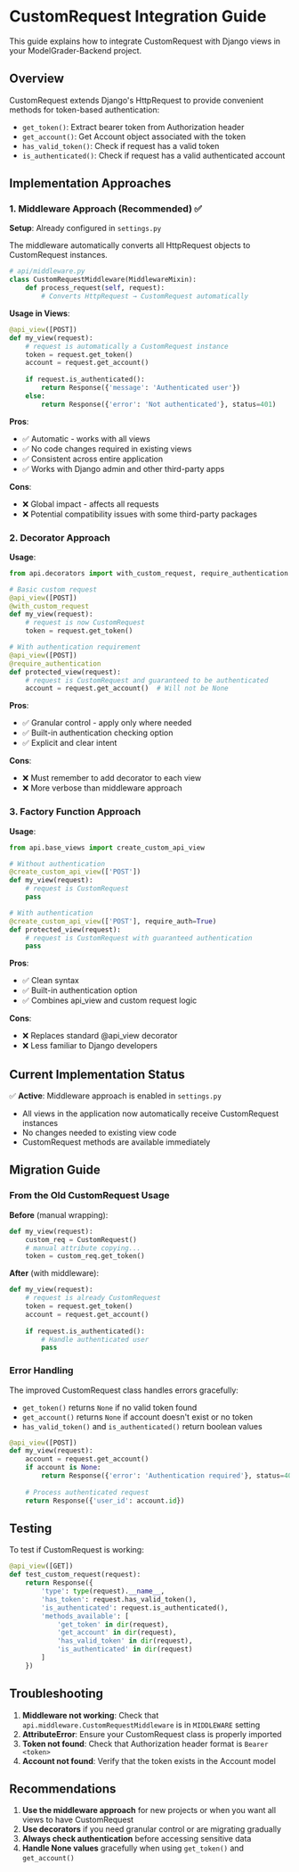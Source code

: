 # CustomRequest Integration Guide

This guide explains how to integrate CustomRequest with Django views in your ModelGrader-Backend project.

## Overview

CustomRequest extends Django's HttpRequest to provide convenient methods for token-based authentication:
- `get_token()`: Extract bearer token from Authorization header
- `get_account()`: Get Account object associated with the token
- `has_valid_token()`: Check if request has a valid token
- `is_authenticated()`: Check if request has a valid authenticated account

## Implementation Approaches

### 1. Middleware Approach (Recommended) ✅

**Setup**: Already configured in `settings.py`

The middleware automatically converts all HttpRequest objects to CustomRequest instances.

```python
# api/middleware.py
class CustomRequestMiddleware(MiddlewareMixin):
    def process_request(self, request):
        # Converts HttpRequest → CustomRequest automatically
```

**Usage in Views**:
```python
@api_view([POST])
def my_view(request):
    # request is automatically a CustomRequest instance
    token = request.get_token()
    account = request.get_account()
    
    if request.is_authenticated():
        return Response({'message': 'Authenticated user'})
    else:
        return Response({'error': 'Not authenticated'}, status=401)
```

**Pros**:
- ✅ Automatic - works with all views
- ✅ No code changes required in existing views
- ✅ Consistent across entire application
- ✅ Works with Django admin and other third-party apps

**Cons**:
- ❌ Global impact - affects all requests
- ❌ Potential compatibility issues with some third-party packages

### 2. Decorator Approach

**Usage**:
```python
from api.decorators import with_custom_request, require_authentication

# Basic custom request
@api_view([POST])
@with_custom_request
def my_view(request):
    # request is now CustomRequest
    token = request.get_token()

# With authentication requirement
@api_view([POST])
@require_authentication
def protected_view(request):
    # request is CustomRequest and guaranteed to be authenticated
    account = request.get_account()  # Will not be None
```

**Pros**:
- ✅ Granular control - apply only where needed
- ✅ Built-in authentication checking option
- ✅ Explicit and clear intent

**Cons**:
- ❌ Must remember to add decorator to each view
- ❌ More verbose than middleware approach

### 3. Factory Function Approach

**Usage**:
```python
from api.base_views import create_custom_api_view

# Without authentication
@create_custom_api_view(['POST'])
def my_view(request):
    # request is CustomRequest
    pass

# With authentication
@create_custom_api_view(['POST'], require_auth=True)
def protected_view(request):
    # request is CustomRequest with guaranteed authentication
    pass
```

**Pros**:
- ✅ Clean syntax
- ✅ Built-in authentication option
- ✅ Combines api_view and custom request logic

**Cons**:
- ❌ Replaces standard @api_view decorator
- ❌ Less familiar to Django developers

## Current Implementation Status

✅ **Active**: Middleware approach is enabled in `settings.py`
- All views in the application now automatically receive CustomRequest instances
- No changes needed to existing view code
- CustomRequest methods are available immediately

## Migration Guide

### From the Old CustomRequest Usage

**Before** (manual wrapping):
```python
def my_view(request):
    custom_req = CustomRequest()
    # manual attribute copying...
    token = custom_req.get_token()
```

**After** (with middleware):
```python
def my_view(request):
    # request is already CustomRequest
    token = request.get_token()
    account = request.get_account()
    
    if request.is_authenticated():
        # Handle authenticated user
        pass
```

### Error Handling

The improved CustomRequest class handles errors gracefully:
- `get_token()` returns `None` if no valid token found
- `get_account()` returns `None` if account doesn't exist or no token
- `has_valid_token()` and `is_authenticated()` return boolean values

```python
@api_view([POST])
def my_view(request):
    account = request.get_account()
    if account is None:
        return Response({'error': 'Authentication required'}, status=401)
    
    # Process authenticated request
    return Response({'user_id': account.id})
```

## Testing

To test if CustomRequest is working:

```python
@api_view([GET])
def test_custom_request(request):
    return Response({
        'type': type(request).__name__,
        'has_token': request.has_valid_token(),
        'is_authenticated': request.is_authenticated(),
        'methods_available': [
            'get_token' in dir(request),
            'get_account' in dir(request),
            'has_valid_token' in dir(request),
            'is_authenticated' in dir(request)
        ]
    })
```

## Troubleshooting

1. **Middleware not working**: Check that `api.middleware.CustomRequestMiddleware` is in `MIDDLEWARE` setting
2. **AttributeError**: Ensure your CustomRequest class is properly imported
3. **Token not found**: Check that Authorization header format is `Bearer <token>`
4. **Account not found**: Verify that the token exists in the Account model

## Recommendations

1. **Use the middleware approach** for new projects or when you want all views to have CustomRequest
2. **Use decorators** if you need granular control or are migrating gradually
3. **Always check authentication** before accessing sensitive data
4. **Handle None values** gracefully when using `get_token()` and `get_account()`
